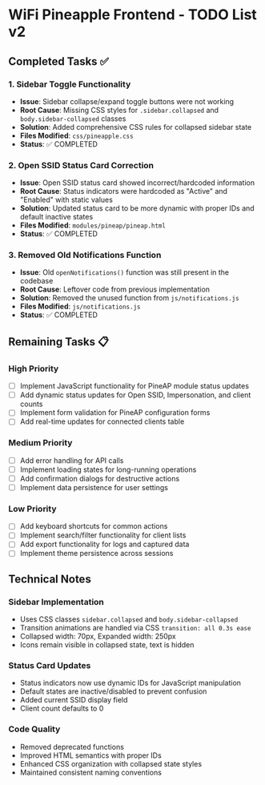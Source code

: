 # WiFi Pineapple Frontend - TODO List v2

## Completed Tasks ✅

### 1. Sidebar Toggle Functionality
- **Issue**: Sidebar collapse/expand toggle buttons were not working
- **Root Cause**: Missing CSS styles for `.sidebar.collapsed` and `body.sidebar-collapsed` classes
- **Solution**: Added comprehensive CSS rules for collapsed sidebar state
- **Files Modified**: `css/pineapple.css`
- **Status**: ✅ COMPLETED

### 2. Open SSID Status Card Correction
- **Issue**: Open SSID status card showed incorrect/hardcoded information
- **Root Cause**: Status indicators were hardcoded as "Active" and "Enabled" with static values
- **Solution**: Updated status card to be more dynamic with proper IDs and default inactive states
- **Files Modified**: `modules/pineap/pineap.html`
- **Status**: ✅ COMPLETED

### 3. Removed Old Notifications Function
- **Issue**: Old `openNotifications()` function was still present in the codebase
- **Root Cause**: Leftover code from previous implementation
- **Solution**: Removed the unused function from `js/notifications.js`
- **Files Modified**: `js/notifications.js`
- **Status**: ✅ COMPLETED

## Remaining Tasks 📋

### High Priority
- [ ] Implement JavaScript functionality for PineAP module status updates
- [ ] Add dynamic status updates for Open SSID, Impersonation, and client counts
- [ ] Implement form validation for PineAP configuration forms
- [ ] Add real-time updates for connected clients table

### Medium Priority
- [ ] Add error handling for API calls
- [ ] Implement loading states for long-running operations
- [ ] Add confirmation dialogs for destructive actions
- [ ] Implement data persistence for user settings

### Low Priority
- [ ] Add keyboard shortcuts for common actions
- [ ] Implement search/filter functionality for client lists
- [ ] Add export functionality for logs and captured data
- [ ] Implement theme persistence across sessions

## Technical Notes

### Sidebar Implementation
- Uses CSS classes `sidebar.collapsed` and `body.sidebar-collapsed`
- Transition animations are handled via CSS `transition: all 0.3s ease`
- Collapsed width: 70px, Expanded width: 250px
- Icons remain visible in collapsed state, text is hidden

### Status Card Updates
- Status indicators now use dynamic IDs for JavaScript manipulation
- Default states are inactive/disabled to prevent confusion
- Added current SSID display field
- Client count defaults to 0

### Code Quality
- Removed deprecated functions
- Improved HTML semantics with proper IDs
- Enhanced CSS organization with collapsed state styles
- Maintained consistent naming conventions
